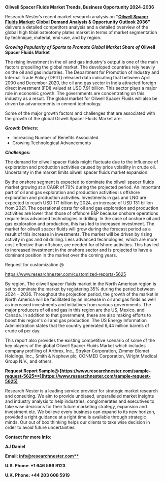 ﻿**Oilwell Spacer Fluids Market Trends, Business Opportunity 2024-2036**

Research Nester’s recent market research analysis on **“[Oilwell Spacer Fluids Market](https://www.researchnester.com/reports/oilwell-spacer-fluids-market/5625): Global Demand Analysis & Opportunity Outlook 2036”** delivers a detailed competitors analysis and a detailed overview of the global high tibial osteotomy plates market in terms of market segmentation by technique, material, end-use, and by region.

***Growing Popularity of Sports to Promote Global Market Share of* Oilwell Spacer Fluids Market**

The rising investment in the oil and gas industry's output is one of the main factors propelling the global market. The developed countries rely heavily on the oil and gas industries. The Department for Promotion of Industry and Internal Trade Policy (DPIIT) released data indicating that between April 2000 and December 2020, the oil and gas sector in India attracted foreign direct investment (FDI) valued at USD  7.91 billion. This sector plays a major role in economic growth. The governments are concentrating on this industry as a result. The global market for Oilwell Spacer Fluids will also be driven by advancements in cement technology.

Some of the major growth factors and challenges that are associated with the growth of the global Oilwell Spacer Fluids Market are:

***Growth Drivers:***

- Increasing Number of Benefits Associated
- Growing Technological Advancements

***Challenges:***

The demand for oilwell spacer fluids might fluctuate due to the influence of exploration and production activities caused by price volatility in crude oil. Uncertainty in the market limits oilwell spacer fluids market expansion.

By the onshore segment is expected to dominate the oilwell spacer fluids market growing at a CAGR of 70% during the projected period. An important part of oil and gas exploration and production activities is offshore exploration and production activities. Investments in gas and LNG are expected to reach USD 171 billion by 2024, an increase of USD 131 billion from 2021. The operational costs for oil and gas exploration and production activities are lower than those of offshore E&P because onshore operations require less advanced technologies in drilling. In the case of onshore oil and gas exploration and production, this has led to increased investment. The market for oilwell spacer fluids will grow during the forecast period as a result of this increase in investments. The market will be driven by rising activity in gas and oil drilling. Less advanced technologies, which are more cost-effective than offshore, are needed for offshore activities. This has led to increased investment in the onshore sector and is projected to have a dominant position in the market over the coming years.

Request for customization @

<https://www.researchnester.com/customized-reports-5625>

By region, The oilwell spacer fluids market in the North American region is set to dominate the market by registering 35% during the period between 2024 – 2036. Throughout the projection period, the growth of the market in North America will be facilitated by an increase in oil and gas finds as well as increased investments and initiatives from various governments. The major producers of oil and gas in this region are the US, Mexico, and Canada. In addition to that government, these are also making efforts to boost this region's oil and gas production.  The US Energy Information Administration states that the country generated 6,44 million barrels of crude oil per day.

This report also provides the existing competitive scenario of some of the key players of the global Oilwell Spacer Fluids Market which includes company profiling of Arthrex, Inc., Stryker Corporation, Zimmer Biomet Holdings, Inc., Smith & Nephew plc, CONMED Corporation, Wright Medical Group N.V., and others.

**Request Report Sample@ [https://www.researchnester.com/sample-request-5625**](https://www.researchnester.com/sample-request-5625)**

Research Nester is a leading service provider for strategic market research and consulting. We aim to provide unbiased, unparalleled market insights and industry analysis to help industries, conglomerates and executives to take wise decisions for their future marketing strategy, expansion and investment etc. We believe every business can expand to its new horizon, provided a right guidance at a right time is available through strategic minds. Our out of box thinking helps our clients to take wise decision in order to avoid future uncertainties.

**Contact for more Info:**

**AJ Daniel**

**Email: [info@researchnester.com**](mailto:info@researchnester.com)**

**U.S. Phone: +1 646 586 9123** 

**U.K. Phone: +44 203 608 5919**

